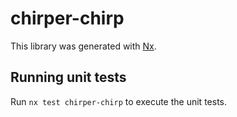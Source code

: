 # chirper-chirp

This library was generated with [Nx](https://nx.dev).

## Running unit tests

Run `nx test chirper-chirp` to execute the unit tests.
